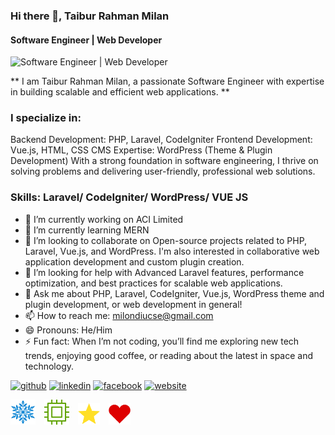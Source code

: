 ### Hi there 👋, Taibur Rahman Milan
#### Software Engineer | Web Developer
![Software Engineer | Web Developer](https://scontent.fdac174-1.fna.fbcdn.net/v/t39.30808-6/470137207_122130012242459841_6496042411364409309_n.jpg?stp=dst-jpg_s960x960_tt6&_nc_cat=106&ccb=1-7&_nc_sid=cc71e4&_nc_eui2=AeHNOlZIytw7RZZCS0mgtfWc4cqrZQ1ydf3hyqtlDXJ1_TsijnPAM6gHe_maq-YvxvJDCJh3kIyxHnAn_HtYMiel&_nc_ohc=CRqOGjMDfv4Q7kNvgHAqmMy&_nc_zt=23&_nc_ht=scontent.fdac174-1.fna&_nc_gid=ATQ4Irgl_0JG88f6hCSIIoV&oh=00_AYBgm3ZUDWwGjPFaPYAXISZBjmfmeSbe1pkCY_AI33zyEA&oe=676DCC1D)

** I am Taibur Rahman Milan, a passionate Software Engineer with expertise in building scalable and efficient web applications. **

### I specialize in:
Backend Development: PHP, Laravel, CodeIgniter
Frontend Development: Vue.js, HTML, CSS
CMS Expertise: WordPress (Theme & Plugin Development)
With a strong foundation in software engineering, I thrive on solving problems and delivering user-friendly, professional web solutions.

### Skills: Laravel/ CodeIgniter/ WordPress/ VUE JS 

- 🔭 I’m currently working on ACI Limited 
- 🌱 I’m currently learning MERN 
- 👯 I’m looking to collaborate on Open-source projects related to PHP, Laravel, Vue.js, and WordPress. I'm also interested in collaborative web application development and custom plugin creation. 
- 🤔 I’m looking for help with Advanced Laravel features, performance optimization, and best practices for scalable web applications. 
- 💬 Ask me about PHP, Laravel, CodeIgniter, Vue.js, WordPress theme and plugin development, or web development in general! 
- 📫 How to reach me: milondiucse@gmail.com 
- 😄 Pronouns: He/Him 
- ⚡ Fun fact: When I’m not coding, you’ll find me exploring new tech trends, enjoying good coffee, or reading about the latest in space and technology. 


[<img src='https://cdn.jsdelivr.net/npm/simple-icons@3.0.1/icons/github.svg' alt='github' height='40'>](https://github.com/milanhossain91)  [<img src='https://cdn.jsdelivr.net/npm/simple-icons@3.0.1/icons/linkedin.svg' alt='linkedin' height='40'>](https://www.linkedin.com/in/milan-hossain-7a21221a0/)  [<img src='https://cdn.jsdelivr.net/npm/simple-icons@3.0.1/icons/facebook.svg' alt='facebook' height='40'>](https://www.facebook.com/profile.php?id=61563795251672)  [<img src='https://cdn.jsdelivr.net/npm/simple-icons@3.0.1/icons/icloud.svg' alt='website' height='40'>](https://encoderbase.com/)  

<a href='https://archiveprogram.github.com/'><img src='https://raw.githubusercontent.com/acervenky/animated-github-badges/master/assets/acbadge.gif' width='40' height='40'></a> <a href='https://docs.github.com/en/developers'><img src='https://raw.githubusercontent.com/acervenky/animated-github-badges/master/assets/devbadge.gif' width='40' height='40'></a> <a href='https://stars.github.com/'><img src='https://raw.githubusercontent.com/acervenky/animated-github-badges/master/assets/starbadge.gif' width='35' height='35'></a> <a href='https://docs.github.com/en/github/supporting-the-open-source-community-with-github-sponsors'><img src='https://raw.githubusercontent.com/acervenky/animated-github-badges/master/assets/sponsorbadge.gif' width='35' height='35'></a> 




